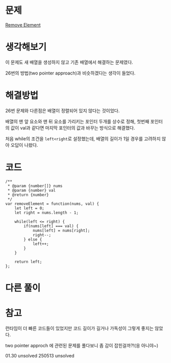 # 문제

[Remove Element](https://leetcode.com/problems/remove-element/)

# 생각해보기

이 문제도 새 배열을 생성하지 않고 기존 배열에서 해결하는 문제였다.

26번의 방법(two pointer approach)과 비슷하겠다는 생각이 들었다.

# 해결방법

26번 문제와 다른점은 배열이 정렬되어 있지 않다는 것이었다.

배열의 맨 앞 요소와 맨 뒤 요소를 가리키는 포인터 두개를 상수로 정해, 첫번째 포인터의 값이 val과 같다면 마지막 포인터의 값과 바꾸는 방식으로 해결했다.

처음 while의 조건을 `left<right`로 설정했는데, 배열의 길이가 1일 경우를 고려하지 않아 오답이 나왔다.

# 코드

```
/**
 * @param {number[]} nums
 * @param {number} val
 * @return {number}
 */
var removeElement = function(nums, val) {
    let left = 0;
    let right = nums.length - 1;

    while(left <= right) {
        if(nums[left] === val) {
            nums[left] = nums[right];
            right--;
        } else {
            left++;
        }
    }

    return left;
};
```

# 다른 풀이

# 참고

런타임이 더 빠른 코드들이 있었지만 코드 길이가 길거나 가독성이 그렇게 좋지는 않았다.

two pointer approch 에 관련된 문제를 풀다보니 좀 감이 잡힌걸까?!(응 아니야~)

01.30 unsolved
250513 unsolved
